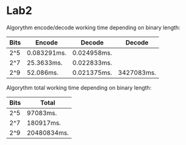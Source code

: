 #  Lab2

Algorythm encode/decode working time depending on binary length:

|   Bits    |  Encode    |  Decode    |  Decode  |
|-----------|------------|------------|----------|
|    2^5    | 0.083291ms.| 0.024958ms.|
|    2^7    | 25.3633ms. | 0.022833ms.|
|    2^9    | 52.086ms.  | 0.021375ms.| 3427083ms.

Algorythm total working time depending on binary length:

|   Bits    |  Total     
|-----------|------------|
|    2^5    | 97083ms.   |
|    2^7    | 180917ms.  |
|    2^9    | 20480834ms.| 

